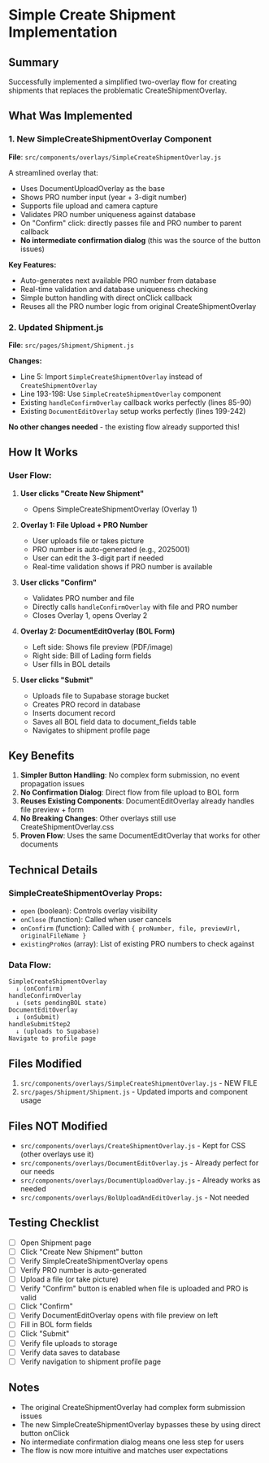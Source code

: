 # Simple Create Shipment Implementation

## Summary

Successfully implemented a simplified two-overlay flow for creating shipments that replaces the problematic CreateShipmentOverlay.

## What Was Implemented

### 1. New SimpleCreateShipmentOverlay Component

**File**: `src/components/overlays/SimpleCreateShipmentOverlay.js`

A streamlined overlay that:

- Uses DocumentUploadOverlay as the base
- Shows PRO number input (year + 3-digit number)
- Supports file upload and camera capture
- Validates PRO number uniqueness against database
- On "Confirm" click: directly passes file and PRO number to parent callback
- **No intermediate confirmation dialog** (this was the source of the button issues)

**Key Features:**

- Auto-generates next available PRO number from database
- Real-time validation and database uniqueness checking
- Simple button handling with direct onClick callback
- Reuses all the PRO number logic from original CreateShipmentOverlay

### 2. Updated Shipment.js

**File**: `src/pages/Shipment/Shipment.js`

**Changes:**

- Line 5: Import `SimpleCreateShipmentOverlay` instead of `CreateShipmentOverlay`
- Line 193-198: Use `SimpleCreateShipmentOverlay` component
- Existing `handleConfirmOverlay` callback works perfectly (lines 85-90)
- Existing `DocumentEditOverlay` setup works perfectly (lines 199-242)

**No other changes needed** - the existing flow already supported this!

## How It Works

### User Flow:

1. **User clicks "Create New Shipment"**

   - Opens SimpleCreateShipmentOverlay (Overlay 1)

2. **Overlay 1: File Upload + PRO Number**

   - User uploads file or takes picture
   - PRO number is auto-generated (e.g., 2025001)
   - User can edit the 3-digit part if needed
   - Real-time validation shows if PRO number is available

3. **User clicks "Confirm"**

   - Validates PRO number and file
   - Directly calls `handleConfirmOverlay` with file and PRO number
   - Closes Overlay 1, opens Overlay 2

4. **Overlay 2: DocumentEditOverlay (BOL Form)**

   - Left side: Shows file preview (PDF/image)
   - Right side: Bill of Lading form fields
   - User fills in BOL details

5. **User clicks "Submit"**
   - Uploads file to Supabase storage bucket
   - Creates PRO record in database
   - Inserts document record
   - Saves all BOL field data to document_fields table
   - Navigates to shipment profile page

## Key Benefits

1. **Simpler Button Handling**: No complex form submission, no event propagation issues
2. **No Confirmation Dialog**: Direct flow from file upload to BOL form
3. **Reuses Existing Components**: DocumentEditOverlay already handles file preview + form
4. **No Breaking Changes**: Other overlays still use CreateShipmentOverlay.css
5. **Proven Flow**: Uses the same DocumentEditOverlay that works for other documents

## Technical Details

### SimpleCreateShipmentOverlay Props:

- `open` (boolean): Controls overlay visibility
- `onClose` (function): Called when user cancels
- `onConfirm` (function): Called with `{ proNumber, file, previewUrl, originalFileName }`
- `existingProNos` (array): List of existing PRO numbers to check against

### Data Flow:

```
SimpleCreateShipmentOverlay
  ↓ (onConfirm)
handleConfirmOverlay
  ↓ (sets pendingBOL state)
DocumentEditOverlay
  ↓ (onSubmit)
handleSubmitStep2
  ↓ (uploads to Supabase)
Navigate to profile page
```

## Files Modified

1. `src/components/overlays/SimpleCreateShipmentOverlay.js` - NEW FILE
2. `src/pages/Shipment/Shipment.js` - Updated imports and component usage

## Files NOT Modified

- `src/components/overlays/CreateShipmentOverlay.js` - Kept for CSS (other overlays use it)
- `src/components/overlays/DocumentEditOverlay.js` - Already perfect for our needs
- `src/components/overlays/DocumentUploadOverlay.js` - Already works as needed
- `src/components/overlays/BolUploadAndEditOverlay.js` - Not needed

## Testing Checklist

- [ ] Open Shipment page
- [ ] Click "Create New Shipment" button
- [ ] Verify SimpleCreateShipmentOverlay opens
- [ ] Verify PRO number is auto-generated
- [ ] Upload a file (or take picture)
- [ ] Verify "Confirm" button is enabled when file is uploaded and PRO is valid
- [ ] Click "Confirm"
- [ ] Verify DocumentEditOverlay opens with file preview on left
- [ ] Fill in BOL form fields
- [ ] Click "Submit"
- [ ] Verify file uploads to storage
- [ ] Verify data saves to database
- [ ] Verify navigation to shipment profile page

## Notes

- The original CreateShipmentOverlay had complex form submission issues
- The new SimpleCreateShipmentOverlay bypasses these by using direct button onClick
- No intermediate confirmation dialog means one less step for users
- The flow is now more intuitive and matches user expectations
